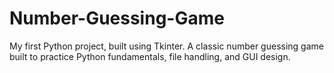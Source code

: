 # Number-Guessing-Game
My first Python project, built using Tkinter. A classic number guessing game built to practice Python fundamentals, file handling, and GUI design.
